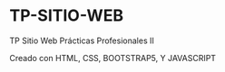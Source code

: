 # TP-SITIO-WEB
TP Sitio Web Prácticas Profesionales II

Creado con HTML, CSS, BOOTSTRAP5, Y JAVASCRIPT
